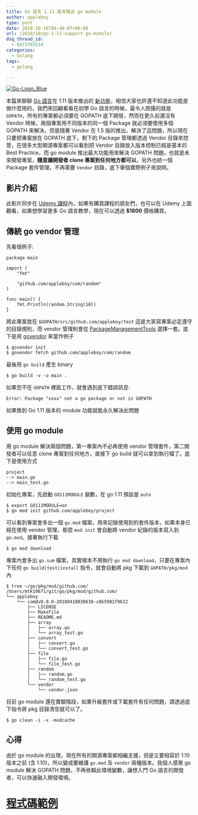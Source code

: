 ```yaml
---
title: Go 語言 1.11 版本推出 go module
author: appleboy
type: post
date: 2018-10-16T04:48:07+00:00
url: /2018/10/go-1-11-support-go-module/
dsq_thread_id:
  - 6973763514
categories:
  - Golang
tags:
  - golang

---
```

[<img src="https://i1.wp.com/farm1.staticflickr.com/908/40093179410_53df4bb9e8_z.jpg?w=840&#038;ssl=1" alt="Go-Logo_Blue" data-recalc-dims="1" />][1] 

本篇來聊聊 [Go 語言][2]在 1.11 版本推出的 [新功能][3]，相信大家也許還不知道此功能是做什麼用的，我們來回顧看看在初學 Go 語言的時候，最令人困擾的就是 `GOPATH`，所有的專案都必須要在 GOPATH 底下開發，然而在更久前還沒有 Vendor 時候，兩個專案用不同版本的同一個 Package 就必須要使用多個 GOPATH 來解決，但是隨著 Vendor 在 1.5 版的推出，解決了這問題，所以現在只要把專案放在 GOPATH 底下，剩下的 Package 管理都透過 Vendor 目錄來控管，在很多大型開源專案都可以看到把 Vendor 目錄放入版本控制已經是基本的 Best Practice，而 go module 推出最大功能用來解決 GOPATH 問題，也就是未來開發專案，**隨意讓開發者 clone 專案到任何地方都可以**，另外也統一個 Package 套件管理，不再需要 `Vendor` 目錄，底下舉個實際例子來說明。 

<!--more-->

## 影片介紹

此影片同步在 [Udemy 課程][4]內，如果有購買課程的朋友們，也可以在 Udemy 上面觀看，如果想學習更多 Go 語言教學，現在可以透過 **$1800** 價格購買。

## 傳統 go vendor 管理

先看個例子:

<pre><code class="language-go">package main

import (
    "fmt"

    "github.com/appleboy/com/random"
)

func main() {
    fmt.Println(random.String(10))
}</code></pre>

將此專案放在 `$GOPATH/src/github.com/appleboy/test` 這是大家寫專案必定遵守的目錄規則，而 vendor 管理則會從 [PackageManagementTools][5] 選擇一套。底下是用 [govendor][6] 來當作例子

<pre><code class="language-shell">$ govendor init
$ govendor fetch github.com/appleboy/com/random</code></pre>

最後用 `go build` 產生 binary

<pre><code class="language-shell">$ go build -v -o main .</code></pre>

如果您不在 `GOPATH` 裡面工作，就會遇到底下錯誤訊息:

    Error: Package "xxxx" not a go package or not in GOPATH

如果換到 Go 1.11 版本的 module 功能就能永久解決此問題

## 使用 go module

用 go module 解決兩個問題，第一專案內不必再使用 vendor 管理套件，第二開發者可以任意 clone 專案到任何地方，直接下 go build 就可以拿到執行檔了。底下是使用方式

<pre><code class="language-shell">project
--> main.go
--> main_test.go</code></pre>

初始化專案，先啟動 `GO111MODULE` 變數，在 go 1.11 預設是 `auto`

<pre><code class="language-shell">$ export GO111MODULE=on
$ go mod init github.com/appleboy/project</code></pre>

可以看到專案會多出一個 `go.mod` 檔案，用來記錄使用到的套件版本，如果本身已經在使用 vendor 管理，那麼 `mod init` 會自動將 vendor 紀錄的版本寫入到 `go.mod`。接著執行下載

<pre><code class="language-shell">$ go mod download</code></pre>

專案內會多出 `go.sum` 檔案，其實根本不用執行 `go mod download`，只要在專案內下任何 `go build|test|install` 指令，就會自動將 pkg 下載到 `GOPATH/pkg/mod` 內

<pre><code class="language-shell">$ tree ~/go/pkg/mod/github.com/
/Users/mtk10671/git/go/pkg/mod/github.com/
└── appleboy
    └── com@v0.0.0-20180410030638-c0b5901f9622
        ├── LICENSE
        ├── Makefile
        ├── README.md
        ├── array
        │   ├── array.go
        │   └── array_test.go
        ├── convert
        │   ├── convert.go
        │   └── convert_test.go
        ├── file
        │   ├── file.go
        │   └── file_test.go
        ├── random
        │   ├── random.go
        │   └── random_test.go
        └── vendor
            └── vendor.json</code></pre>

目前 go module 還在實驗階段，如果升級套件或下載套件有任何問題，請透過底下指令將 pkg 目錄清空就可以了。

<pre><code class="language-shell">$ go clean -i -x -modcache</code></pre>

## 心得

由於 go module 的出現，現在所有的開源專案都相繼支援，但是又要相容於 1.10 版本之前 (含 1.10)，所以變成要維護 `go.mod` 及 `vendor` 兩種版本。我個人感覺 go module 解決 GOPATH 問題，不再依賴此環境變數，讓想入門 Go 語言的開發者，可以快速融入開發環境。

# [程式碼範例][7]

 [1]: https://www.flickr.com/photos/appleboy/40093179410/in/dateposted-public/ "Go-Logo_Blue"
 [2]: https://golang.org
 [3]: https://github.com/golang/go/wiki/Modules
 [4]: https://www.udemy.com/golang-fight/?couponCode=GOLANG-TOP
 [5]: https://github.com/golang/go/wiki/PackageManagementTools
 [6]: https://github.com/kardianos/govendor
 [7]: https://github.com/go-training/training/tree/master/example22-go-module-in-go.11